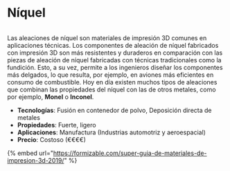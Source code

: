 # Níquel

<figure><img src="https://formizable.com/wp-content/uploads/2019/01/metal-3d-printing.jpg" alt=""><figcaption></figcaption></figure>

Las aleaciones de níquel son materiales de impresión 3D comunes en aplicaciones técnicas. Los componentes de aleación de níquel fabricados con impresión 3D son más resistentes y duraderos en comparación con las piezas de aleación de níquel fabricadas con técnicas tradicionales como la fundición. Esto, a su vez, permite a los ingenieros diseñar los componentes más delgados, lo que resulta, por ejemplo, en aviones más eficientes en consumo de combustible. Hoy en día existen muchos tipos de aleaciones que combinan las propiedades del níquel con las de otros metales, como por ejemplo, **Monel** o **Inconel**.

* **Tecnologías**: Fusión en contenedor de polvo, Deposición directa de metales
* **Propiedades**: Fuerte, ligero
* **Aplicaciones**: Manufactura (Industrias automotriz y aeroespacial)
* **Precio**: Costoso (€€€€)

{% embed url="https://formizable.com/super-guia-de-materiales-de-impresion-3d-2019/" %}
